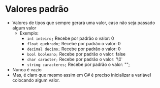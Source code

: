 # Valores padrão
- Valores de tipos que sempre gerará uma valor, caso não seja passado algum valor
  - Exemplo:
    - `int inteiro;` Recebe por padrão o valor: 0
    - `float quebrado;` Recebe por padrão o valor: 0
    - `decimal decimo;` Recebe por padrão o valor: 0
    - `bool booleano;` Recebe por padrão o valor: false
    - `char caracter;` Recebe por padrão o valor: '\0'
    - `string caracteres;` Recebe por padrão o valor: "";
- Nunca é vazio
- Mas, é claro que mesmo assim em C# é preciso inicializar a variável colocando algum valor.
    